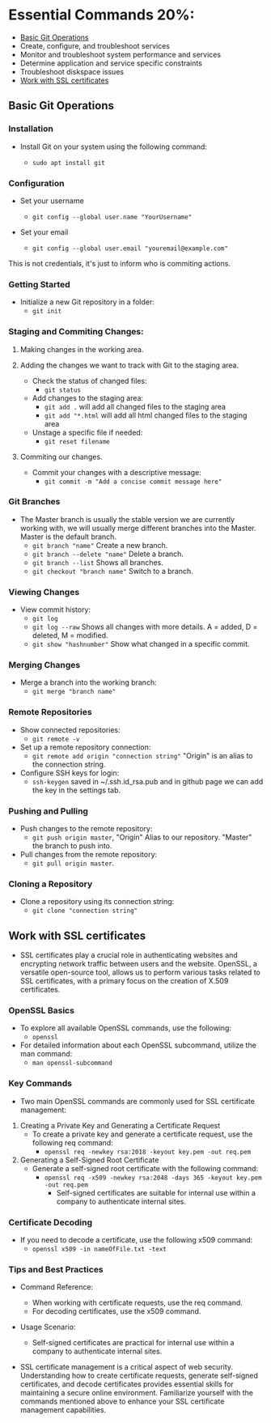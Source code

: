# Essential Commands 20%:
* [Basic Git Operations](https://github.com/DorBitton/certified-kubernetes-administrator/blob/main/Subjects/Essential%20Commands.md#basic-git-operations)
* Create, configure, and troubleshoot services
* Monitor and troubleshoot system performance and services
* Determine application and service specific constraints
* Troubleshoot diskspace issues
* [Work with SSL certificates](https://github.com/DorBitton/certified-kubernetes-administrator/blob/main/Subjects/Essential%20Commands/Essential%20Commands.md#work-with-ssl-certificates)


## Basic Git Operations

### Installation
* Install Git on your system using the following command:

    * `sudo apt install git`

### Configuration
* Set your username
    * `git config --global user.name "YourUsername"`

* Set your email
    * `git config --global user.email "youremail@example.com"`

This is not credentials, it's just to inform who is commiting actions.

### Getting Started
* Initialize a new Git repository in a folder:
    * `git init`

### Staging and Commiting Changes: 
1) Making changes in the working area.
2) Adding the changes we want to track with Git to the staging area.
    * Check the status of changed files:
        * `git status`
    * Add changes to the staging area:
        * `git add .` will add all changed files to the staging area
        * `git add "*.html` will add all html changed files to the staging area
    * Unstage a specific file if needed:
        * `git reset filename`

3) Commiting our changes.
    * Commit your changes with a descriptive message:
        * `git commit -m "Add a concise commit message here"`


### Git Branches
* The Master branch is usually the stable version we are currently working with, we will usually merge different branches into the Master. Master is the default branch.
     * `git branch "name"` Create a new branch.
     * `git branch --delete "name"` Delete a branch.
     * `git branch --list` Shows all branches.
     * `git checkout "branch name"` Switch to a branch.

### Viewing Changes
* View commit history:
    * `git log`
    * `git log --raw` Shows all changes with more details. A = added, D = deleted, M = modified.
    * `git show "hashnumber"` Show what changed in a specific commit.

### Merging Changes
* Merge a branch into the working branch:
    * `git merge "branch name"`

### Remote Repositories
* Show connected repositories:
    * `git remote -v`
* Set up a remote repository connection:
    * `git remote add origin "connection string"` "Origin" is an alias to the connection string.
* Configure SSH keys for login:
    * `ssh-keygen` saved in ~/.ssh.id_rsa.pub and in github page we can add the key in the settings tab. 

### Pushing and Pulling
* Push changes to the remote repository:
    * `git push origin master`, "Origin" Alias to our repository. "Master" the branch to push into.
* Pull changes from the remote repository:
    * `git pull origin master`.

### Cloning a Repository
* Clone a repository using its connection string:
    * `git clone "connection string"`

## Work with SSL certificates

* SSL certificates play a crucial role in authenticating websites and encrypting network traffic between users and the website. OpenSSL, a versatile open-source tool, allows us to perform various tasks related to SSL certificates, with a primary focus on the creation of X.509 certificates.

### OpenSSL Basics
* To explore all available OpenSSL commands, use the following:
    * `openssl`
* For detailed information about each OpenSSL subcommand, utilize the man command:
    * `man openssl-subcommand`


### Key Commands
* Two main OpenSSL commands are commonly used for SSL certificate management:

1. Creating a Private Key and Generating a Certificate Request
    * To create a private key and generate a certificate request, use the following req command:
        * `openssl req -newkey rsa:2018 -keyout key.pem -out req.pem`
2. Generating a Self-Signed Root Certificate
    * Generate a self-signed root certificate with the following command:
        * `openssl req -x509 -newkey rsa:2048 -days 365 -keyout key.pem -out req.pem`
            * Self-signed certificates are suitable for internal use within a company to authenticate internal sites.

### Certificate Decoding
* If you need to decode a certificate, use the following x509 command:
    * `openssl x509 -in nameOfFile.txt -text`

### Tips and Best Practices
* Command Reference:
    * When working with certificate requests, use the req command.
    * For decoding certificates, use the x509 command.
* Usage Scenario:
    * Self-signed certificates are practical for internal use within a company to authenticate internal sites.

* SSL certificate management is a critical aspect of web security. Understanding how to create certificate requests, generate self-signed certificates, and decode certificates provides essential skills for maintaining a secure online environment. Familiarize yourself with the commands mentioned above to enhance your SSL certificate management capabilities.